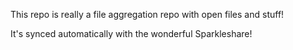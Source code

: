 This repo is really a file aggregation repo with open files and stuff!

It's synced automatically with the wonderful Sparkleshare!
